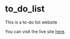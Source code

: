 # to_do_list
This is a to-do list website

You can visit the live site [here](https://irtesaam.github.io/to_do_list/).

